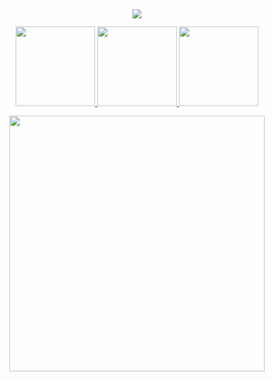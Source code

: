 <div align="center">
  <img src="https://file.garden/ZbMB8ywt01V2Uryz/Untitled329_20240525175043.png">


  <a href="https://rentry.co/burningcigtwentyfourseven"> <img src="https://file.garden/ZbMB8ywt01V2Uryz/Untitled328_20240525170948.png" width="140"> <a href="https://my.cbox.ws/oceanmen"> <img src="https://file.garden/ZbMB8ywt01V2Uryz/Untitled328_20240525171102.png" width="140"> <a href="https://rentry.co/bloodlossnine"> <img src="https://file.garden/ZbMB8ywt01V2Uryz/Emoji_20240525173256.png" width="140">

<img src="https://file.garden/ZbMB8ywt01V2Uryz/IMG_3700.webp" width="450">
